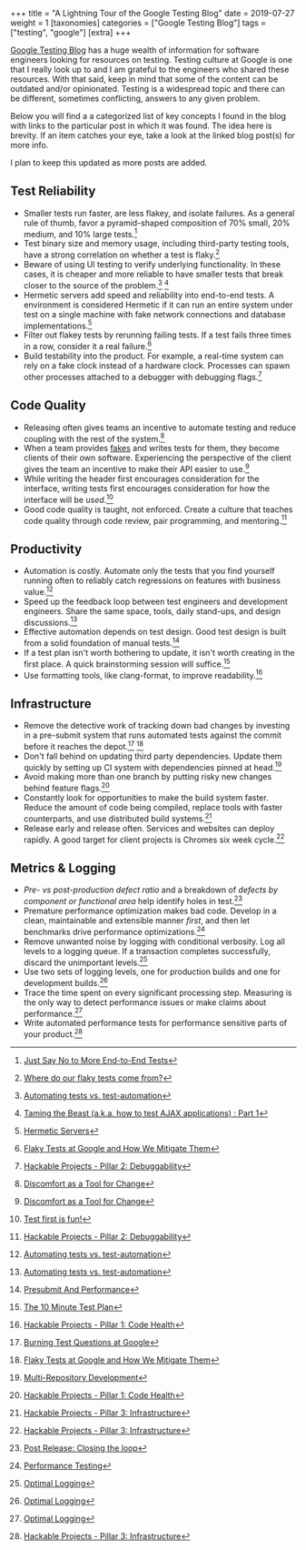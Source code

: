 +++
title = "A Lightning Tour of the Google Testing Blog"
date = 2019-07-27
weight = 1
[taxonomies]
categories = ["Google Testing Blog"]
tags = ["testing", "google"]
[extra]
+++

[Google Testing Blog](https://testing.googleblog.com/) has a huge wealth of information for software
engineers looking for resources on testing. Testing culture at Google is one that I really look up
to and I am grateful to the engineers who shared these resources. With that said, keep in mind that
some of the content can be outdated and/or opinionated. Testing is a widespread topic and there can
be different, sometimes conflicting, answers to any given problem.

Below you will find a a categorized list of key concepts I found in the blog with links to the
particular post in which it was found. The idea here is brevity. If an item catches your eye, take a
look at the linked blog post(s) for more info.

I plan to keep this updated as more posts are added.

## Test Reliability

- Smaller tests run faster, are less flakey, and isolate failures. As a general rule of thumb, favor
  a pyramid-shaped composition of 70% small, 20% medium, and 10% large tests.[^11]
- Test binary size and memory usage, including third-party testing tools, have a strong correlation
  on whether a test is flaky.[^18]
- Beware of using UI testing to verify underlying functionality. In these cases, it is cheaper and
  more reliable to have smaller tests that break closer to the source of the problem.[^3] [^4]
- Hermetic servers add speed and reliability into end-to-end tests. A environment is considered
  Hermetic if it can run an entire system under test on a single machine with fake network
  connections and database implementations.[^9]
- Filter out flakey tests by rerunning failing tests. If a test fails three times in a row, consider
  it a real failure.[^13]
- Build testability into the product. For example, a real-time system can rely on a fake clock
  instead of a hardware clock. Processes can spawn other processes attached to a debugger with
  debugging flags.[^15]

## Code Quality

- Releasing often gives teams an incentive to automate testing and reduce coupling with the rest of
  the system.[^17]
- When a team provides [fakes](../tott/#know-your-test-doubles) and writes tests for them, they
  become clients of their own software. Experiencing the perspective of the client gives the team an
  incentive to make their API easier to use.[^17]
- While writing the header first encourages consideration for the interface, writing tests first
  encourages consideration for how the interface will be *used*.[^5]
- Good code quality is taught, not enforced. Create a culture that teaches code quality through code
  review, pair programming, and mentoring.[^15]

## Productivity

- Automation is costly. Automate only the tests that you find yourself running often to reliably
  catch regressions on features with business value.[^3]
- Speed up the feedback loop between test engineers and development engineers. Share the same space,
  tools, daily stand-ups, and design discussions.[^3]
- Effective automation depends on test design. Good test design is built from a solid foundation of
  manual tests.[^6]
- If a test plan isn't worth bothering to update, it isn't worth creating in the first place. A
  quick brainstorming session will suffice.[^8]
- Use formatting tools, like clang-format, to improve readability.[^14]

## Infrastructure
- Remove the detective work of tracking down bad changes by investing in a pre-submit system that
  runs automated tests against the commit before it reaches the depot.[^7] [^13]
- Don't fall behind on updating third party dependencies. Update them quickly by setting up CI
  system with dependencies pinned at head.[^12]
- Avoid making more than one branch by putting risky new changes behind feature flags.[^14]
- Constantly look for opportunities to make the build system faster. Reduce the amount of code being
  compiled, replace tools with faster counterparts, and use distributed build systems.[^16]
- Release early and release often. Services and websites can deploy rapidly. A good target for
  client projects is Chromes six week cycle.[^16]


## Metrics & Logging

- *Pre- vs post-production defect ratio* and a breakdown of *defects by component or functional
  area* help identify holes in test.[^1]
- Premature performance optimization makes bad code. Develop in a clean, maintainable and
  extensible manner *first*, and then let benchmarks drive performance optimizations.[^2]
- Remove unwanted noise by logging with conditional verbosity. Log all levels to a logging queue.
  If a transaction completes successfully, discard the unimportant levels.[^10]
- Use two sets of logging levels, one for production builds and one for development builds.[^10]
- Trace the time spent on every significant processing step. Measuring is the only way to detect
  performance issues or make claims about performance.[^10]
- Write automated performance tests for performance sensitive parts of your product.[^16]

[^11]: [Just Say No to More End-to-End Tests](https://testing.googleblog.com/2015/04/just-say-no-to-more-end-to-end-tests.html)

[^18]: [Where do our flaky tests come from?](https://testing.googleblog.com/2017/04/where-do-our-flaky-tests-come-from.html)

[^3]:  [Automating tests vs. test-automation](https://testing.googleblog.com/2007/10/automating-tests-vs-test-automation.html)

[^4]:  [Taming the Beast (a.k.a. how to test AJAX applications) : Part 1](https://testing.googleblog.com/2008/06/taming-beast-aka-how-to-test-ajax.html)

[^9]:  [Hermetic Servers](https://testing.googleblog.com/2012/10/hermetic-servers.html)

[^13]: [Flaky Tests at Google and How We Mitigate Them](https://testing.googleblog.com/2016/05/flaky-tests-at-google-and-how-we.html)

[^15]: [Hackable Projects - Pillar 2: Debuggability](https://testing.googleblog.com/2016/10/hackable-projects-pillar-2-debuggability.html)

[^17]: [Discomfort as a Tool for Change](https://testing.googleblog.com/2017/02/discomfort-as-tool-for-change.html)

[^5]:  [Test first is fun!](https://testing.googleblog.com/2008/09/test-first-is-fun_08.html)

[^6]:  [Presubmit And Performance](https://testing.googleblog.com/2008/09/presubmit-and-performance.html)

[^8]:  [The 10 Minute Test Plan](https://testing.googleblog.com/2011/09/10-minute-test-plan.html)

[^14]: [Hackable Projects - Pillar 1: Code Health](https://testing.googleblog.com/2016/08/hackable-projects.html)

[^7]:  [Burning Test Questions at Google](https://testing.googleblog.com/2009/06/burning-test-questions-at-google.html)

[^12]: [Multi-Repository Development](https://testing.googleblog.com/2015/05/multi-repository-development.html)

[^16]: [Hackable Projects - Pillar 3: Infrastructure](https://testing.googleblog.com/2016/11/hackable-projects-pillar-3.html)

[^1]:  [Post Release: Closing the loop](https://testing.googleblog.com/2007/10/post-release-closing-loop_02.html)

[^2]:  [Performance Testing](https://testing.googleblog.com/2007/10/performance-testing.html)

[^10]: [Optimal Logging](https://testing.googleblog.com/2013/06/optimal-logging.html)
